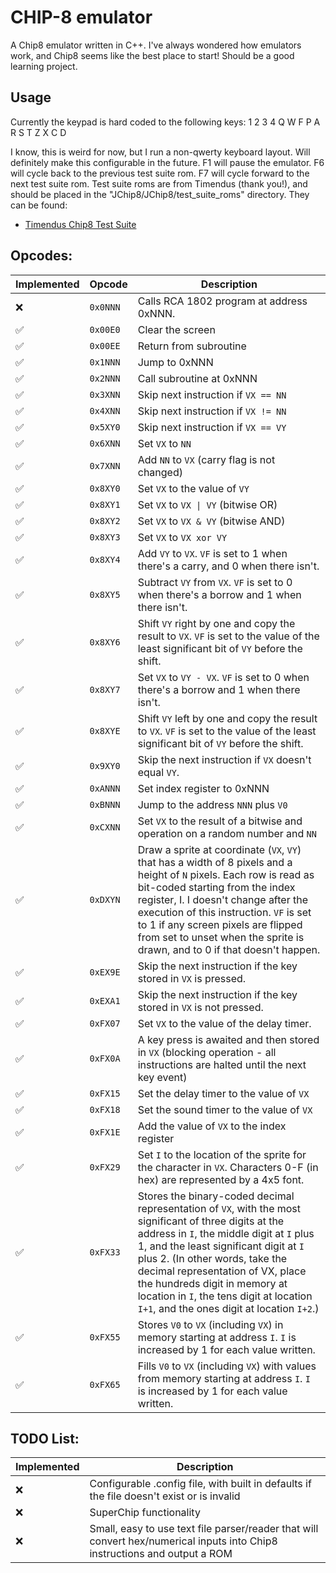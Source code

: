 ﻿# CHIP-8 emulator
A Chip8 emulator written in C++.  I've always wondered how emulators work, and Chip8 seems like
the best place to start!  Should be a good learning project.

## Usage
Currently the keypad is hard coded to the following keys:
1 2 3 4
Q W F P
A R S T
Z X C D

I know, this is weird for now, but I run a non-qwerty keyboard layout.  Will definitely make this configurable in the future.
F1 will pause the emulator.
F6 will cycle back to the previous test suite rom.
F7 will cycle forward to the next test suite rom.
Test suite roms are from Timendus (thank you!), and should be placed in the "JChip8/JChip8/test_suite_roms" directory.  They can be found:
* [Timendus Chip8 Test Suite](https://github.com/Timendus/chip8-test-suite)

## Opcodes:

| Implemented | Opcode | Description |
| --- | --- | --- |
| ❌ | `0x0NNN` | Calls RCA 1802 program at address 0xNNN. |
| ✅ | `0x00E0` | Clear the screen |
| ✅ | `0x00EE` | Return from subroutine |
| ✅ | `0x1NNN` | Jump to 0xNNN |
| ✅ | `0x2NNN` | Call subroutine at 0xNNN  |
| ✅ | `0x3XNN` | Skip next instruction if `VX == NN` |
| ✅ | `0x4XNN` | Skip next instruction if `VX != NN` |
| ✅ | `0x5XY0` | Skip next instruction if `VX == VY` |
| ✅ | `0x6XNN` | Set `VX` to `NN` |
| ✅ | `0x7XNN` | Add `NN` to `VX` (carry flag is not changed) |
| ✅ | `0x8XY0` | Set `VX` to the value of `VY` |
| ✅ | `0x8XY1` | Set `VX` to `VX \| VY` (bitwise OR) |
| ✅ | `0x8XY2` | Set `VX` to `VX & VY` (bitwise AND)|
| ✅ | `0x8XY3` | Set `VX` to `VX xor VY` |
| ✅ | `0x8XY4` | Add `VY` to `VX`. `VF` is set to 1 when there's a carry, and 0 when there isn't. |
| ✅ | `0x8XY5` | Subtract `VY` from `VX`. `VF` is set to 0 when there's a borrow and 1 when there isn't. |
| ✅ | `0x8XY6` | Shift `VY` right by one and copy the result to `VX`. `VF` is set to the value of the least significant bit of `VY` before the shift. |
| ✅ | `0x8XY7` | Set `VX` to `VY - VX`. `VF` is set to 0 when there's a borrow and 1 when there isn't. |
| ✅ | `0x8XYE` | Shift `VY` left by one and copy the result to `VX`. `VF` is set to the value of the least significant bit of `VY` before the shift. |
| ✅ | `0x9XY0` | Skip the next instruction if `VX` doesn't equal `VY`. |
| ✅ | `0xANNN` | Set index register to 0xNNN |
| ✅ | `0xBNNN` | Jump to the address `NNN` plus `V0` |
| ✅ | `0xCXNN` | Set `VX` to the result of a bitwise and operation on a random number and `NN` |
| ✅ | `0xDXYN` | Draw a sprite at coordinate (`VX`, `VY`) that has a width of 8 pixels and a height of `N` pixels. Each row is read as bit-coded starting from the index register, I. I doesn't change after the execution of this instruction. `VF` is set to 1 if any screen pixels are flipped from set to unset when the sprite is drawn, and to 0 if that doesn't happen. |
| ✅ | `0xEX9E` | Skip the next instruction if the key stored in `VX` is pressed. |
| ✅ | `0xEXA1` | Skip the next instruction if the key stored in `VX` is not pressed. |
| ✅ | `0xFX07` | Set `VX` to the value of the delay timer. |
| ✅ | `0xFX0A` | A key press is awaited and then stored in `VX` (blocking operation - all instructions are halted until the next key event) |
| ✅ | `0xFX15` | Set the delay timer to the value of `VX` |
| ✅ | `0xFX18` | Set the sound timer to the value of `VX` |
| ✅ | `0xFX1E` | Add the value of `VX` to the index register |
| ✅ | `0xFX29` | Set `I` to the location of the sprite for the character in `VX`. Characters 0-F (in hex) are represented by a 4x5 font. |
| ✅ | `0xFX33` | Stores the binary-coded decimal representation of `VX`, with the most significant of three digits at the address in `I`, the middle digit at `I` plus 1, and the least significant digit at `I` plus 2. (In other words, take the decimal representation of VX, place the hundreds digit in memory at location in `I`, the tens digit at location `I+1`, and the ones digit at location `I+2`.) |
| ✅ | `0xFX55` | Stores `V0` to `VX` (including `VX`) in memory starting at address `I`. `I` is increased by 1 for each value written. |
| ✅ | `0xFX65` | Fills `V0` to `VX` (including `VX`) with values from memory starting at address `I`. `I` is increased by 1 for each value written. |


## TODO List:

| Implemented | Description |
| --- | --- |
| ❌ | Configurable .config file, with built in defaults if the file doesn't exist or is invalid |
| ❌ | SuperChip functionality |
| ❌ | Small, easy to use text file parser/reader that will convert hex/numerical inputs into Chip8 instructions and output a ROM |
